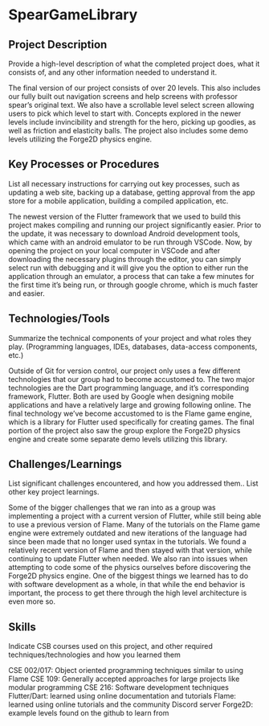 # SpearGameLibrary
## Project Description
Provide a high-level description of what the completed project does, what it consists of, and any other information needed to understand it.

The final version of our project consists of over 20 levels. This also includes our fully built out navigation screens and help screens with professor spear’s original text. We also have a scrollable level select screen allowing users to pick which level to start with. Concepts explored in the newer levels include invincibility and strength for the hero, picking up goodies, as well as friction and elasticity balls. The project also includes some demo levels utilizing the Forge2D physics engine.


## Key Processes or Procedures
List all necessary instructions for carrying out key processes, such as updating a web site, backing up a database, getting approval from the app store for a mobile application, building a compiled application, etc.

The newest version of the Flutter framework that we used to build this project makes compiling and running our project significantly easier. Prior to the update, it was necessary to download Android development tools, which came with an android emulator to be run through VSCode. Now, by opening the project on your local computer in VSCode and after downloading the necessary plugins through the editor, you can simply select run with debugging and it will give you the option to either run the application through an emulator, a process that can take a few minutes for the first time it’s being run, or through google chrome, which is much faster and easier. 


## Technologies/Tools
Summarize the technical components of your project and what roles they play.  (Programming languages, IDEs, databases, data-access components, etc.)

Outside of Git for version control, our project only uses a few different technologies that our group had to become accustomed to. The two major technologies are the Dart programming language, and it’s corresponding framework, Flutter. Both are used by Google when designing mobile applications and have a relatively large and growing following online. The final technology we’ve become accustomed to is the Flame game engine, which is a library for Flutter used specifically for creating games. The final portion of the project also saw the group explore the Forge2D physics engine and create some separate demo levels utilizing this library. 



## Challenges/Learnings
List significant challenges encountered, and how you addressed them.. List other key project learnings.

Some of the bigger challenges that we ran into as a group was implementing a project with a current version of Flutter, while still being able to use a previous version of Flame. Many of the tutorials on the Flame game engine were extremely outdated and new iterations of the language had since been made that no longer used syntax in the tutorials. We found a relatively recent version of Flame and then stayed with that version, while continuing to update Flutter when needed. We also ran into issues when attempting to code some of the physics ourselves before discovering the Forge2D physics engine. One of the biggest things we learned has to do with software development as a whole, in that while the end behavior is important, the process to get there through the high level architecture is even more so. 


## Skills
Indicate CSB courses used on this project, and other required techniques/technologies and how you learned them

CSE 002/017: Object oriented programming techniques similar to using Flame
CSE 109: Generally accepted approaches for large projects like modular programming
CSE 216: Software development techniques
Flutter/Dart: learned using online documentation and tutorials
Flame: learned using online tutorials and the community Discord server
Forge2D: example levels found on the github to learn from



